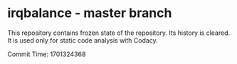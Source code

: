 # irqbalance - master branch

This repository contains frozen state of the repository.
Its history is cleared. It is used only for static code
analysis with Codacy.

Commit Time: 1701324368